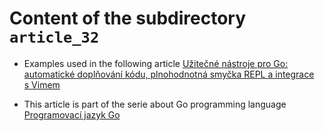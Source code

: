 # Content of the subdirectory `article_32`

  * Examples used in the following article
  [Užitečné nástroje pro Go: automatické doplňování kódu, plnohodnotná smyčka REPL a integrace s Vimem](https://www.root.cz/clanky/uzitecne-nastroje-pro-go-automaticke-doplnovani-kodu-plnohodnotna-smycka-repl-a-integrace-s-vimem/)

  * This article is part of the serie about Go programming language
  [Programovací jazyk Go](https://www.root.cz/serialy/programovaci-jazyk-go/)

